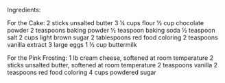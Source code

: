 Ingredients:

For the Cake:
2 sticks unsalted butter
3 ¼ cups flour
½ cup chocolate powder
2 teaspoons baking powder
½ teaspoon baking soda
½ teaspoon salt
2 cups light brown sugar
2 tablespoons red food coloring
2 teaspoons vanilla extract
3 large eggs
1 ½ cup buttermilk

For the Pink Frosting:
1 lb cream cheese, softened at room temperature
2 sticks unsalted butter, softened at room temperature
2 teaspoons vanilla
2 teaspoons red food coloring
4 cups powdered sugar